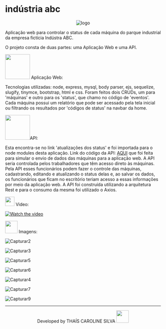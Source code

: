 # indústria abc
<!--<a href="http://147.182.184.213/" target="_blank" style="color: rgb(243, 87, 113);">veja o projeto clicando AQUI</a>-->

<div align="center">
  
![logo](https://github.com/Caroline-Thais/industria-abc/blob/master/20220228_081639.jpg.gif)  
  
</div>

<!--<!Web application to control the status of each machine in the industrial park.<br>-->
Aplicação web para controlar o status de cada máquina do parque industrial da empresa fictícia Indústra ABC.

<!--The project consists of two parts: a Web Application and an API.<br>-->
O projeto consta de duas partes: uma Aplicação Web e uma API.

<img src="https://img.icons8.com/external-icongeek26-flat-icongeek26/452/external-web-data-analytics-icongeek26-flat-icongeek26.png" height="80em"> <!--Web Application:-->Aplicação Web:

<!--Technologies used: node, express, body parser, ejs, sequelize, slugify, tinymce, bootstrap, html and css.
Two CRUDs were made, one for 'machines' and one for 'status', which I call 'events' in the code. Each machine has a report that can be accessed through the home page or filtering the results by 'status codes' in the home navbar.<br>-->
Tecnologias utilizadas: node, express, mysql, body parser, ejs, sequelize, slugify, tinymce, bootstrap, html e css.
Foram feitos dois CRUDs, um para 'máquinas' e outro para os 'status', que chamo no código de 'eventos'. Cada máquina possui um relatório que pode ser acessado pela tela inicial ou filtrando os resultados por 'códigos de status' na navbar da home.

<img src="https://img.icons8.com/external-filled-outline-perfect-kalash/344/external-api-web-development-and-programming-filled-outline-perfect-kalash.png" height="80em">API:

<!--This can be found in the 'status updates' link and has been imported into the node modules of this application.
API code link: https://github.com/Caroline-Thais/apiIndustriaAbc which was made to simulate sending data from machines to the web application.
The API would be controlled by workers who have direct access to the machines. Through the API, these employees can control the machines, registering, editing and
updating their status and, when saving the data, the employees who stay in the office would have access to this information through the web application. The API was built
using the Rest architecture and for its consumption Axios was used. <br>-->
Esta encontra-se no link 'atualizações dos status' e foi importada para o node modules desta aplicação. 
Link do código da API: <a href="https://github.com/Caroline-Thais/apiIndustriaAbc">AQUI</a> que foi feita para simular o envio de dados das máquinas para a aplicação web. A API seria controlada pelos trabalhadores que têm acesso direto às máquinas. Pela API esses funcionários podem fazer o controle das máquinas, cadastrando, editando e atualizando o status delas e, ao salvar os dados, os funcionários que ficam no escritório teriam acesso a essas informações por meio da aplicação web. A API foi construída utilizando a arquitetura Rest e para o consumo da mesma foi utilizado o Axios. 


<p><img src="https://img.icons8.com/external-justicon-lineal-color-justicon/344/external-video-notifications-justicon-lineal-color-justicon.png" height="30em"> Video:</p>


[![Watch the video](https://user-images.githubusercontent.com/76595905/155984133-19099395-bae3-4e05-8dfe-ceab53152a3c.PNG)](https://youtu.be/yfhheAuavHM)

<p><img src="https://img.icons8.com/plasticine/344/stack-of-photos.png" height="40em"> Imagens:</p>

![Capturar2](https://user-images.githubusercontent.com/76595905/155984376-eb86a1f9-3af4-4e9d-a2ba-7d7bfa345633.PNG)

![Capturar3](https://user-images.githubusercontent.com/76595905/155984389-97133a21-d676-4c4b-a8af-636c6a7a20e4.PNG)

![Capturar5](https://user-images.githubusercontent.com/76595905/155984405-c5e57f43-632f-4f0d-83c2-66b6c029fada.PNG)

![Capturar6](https://user-images.githubusercontent.com/76595905/155984719-06817a7e-cc6d-4155-a9a0-fb5e7557d28b.PNG)

![Capturar4](https://user-images.githubusercontent.com/76595905/155984396-9b89c80e-f12f-48f1-8b9a-6272ea82509b.PNG)

![Capturar7](https://user-images.githubusercontent.com/76595905/155985269-89645c6b-5e93-4274-b650-21dab7d506f2.PNG)

![Capturar9](https://user-images.githubusercontent.com/76595905/155985289-42e65307-e59c-456b-883b-f8bf261d684e.PNG)

---
<div align="center">
Developed by THAÍS CAROLINE SILVA 
<img src="https://cdn-icons-png.flaticon.com/512/2618/2618497.png" height="40em"> 
</div>
